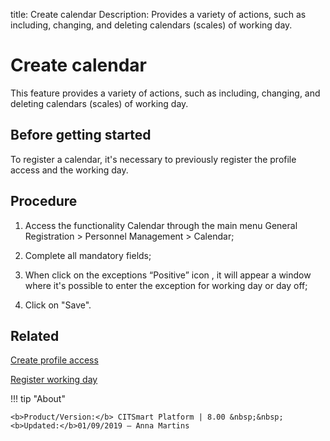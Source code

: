 title: Create calendar
Description: Provides a variety of actions, such as including, changing, and deleting calendars (scales) of working day.
# Create calendar

This feature provides a variety of actions, such as including, changing, and
deleting calendars (scales) of working day.

Before getting started
--------------------------

To register a calendar, it's necessary to previously register the profile access
and the working day.

Procedure
-------------

1.  Access the functionality Calendar through the main menu General Registration
    \> Personnel Management \> Calendar;

2.  Complete all mandatory fields;

3.  When click on the exceptions “Positive” icon , it will appear a window where
    it's possible to enter the exception for working day or day off;

4.  Click on "Save".

Related
-------

[Create profile access](/en-us/citsmart-platform-8/initial-settings/access-settings/profile/create-profile-access.html)

[Register working day](/en-us/citsmart-platform-8/platform-administration/time/create-working-day.html)


!!! tip "About"

    <b>Product/Version:</b> CITSmart Platform | 8.00 &nbsp;&nbsp;
    <b>Updated:</b>01/09/2019 – Anna Martins
